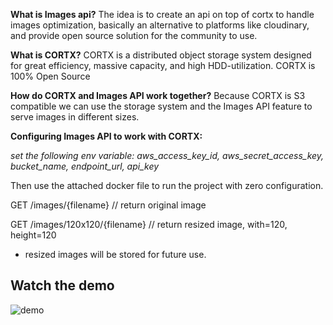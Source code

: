 **What is Images api?**
The idea is to create an api on top of cortx to handle images optimization, basically an alternative to platforms like cloudinary, and provide open source solution for the community to use.

**What is CORTX?**
CORTX is a distributed object storage system designed for great efficiency, massive capacity, and high HDD-utilization. CORTX is 100% Open Source

**How do CORTX and Images API work together?**
Because CORTX is S3 compatible we can use the storage system and the Images API feature to serve images in different sizes.

**Configuring Images API to work with CORTX:**

*set the following env variable: aws_access_key_id, aws_secret_access_key, bucket_name, endpoint_url, api_key*

Then use the attached docker file to run the project with zero configuration.

GET /images/{filename} // return original image

GET /images/120x120/{filename} // return resized image, with=120, height=120

* resized images will be stored for future use.
## Watch the demo 
   
![demo](https://github.com/niradler/cortx-images/blob/master/static/demo.gif)
